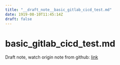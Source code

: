 ```yaml
---
title: "__draft_note__basic_gitlab_cicd_test.md"
date: 1919-08-10T11:45:14Z
draft: false
---
```


# basic_gitlab_cicd_test.md

Draft note, watch origin note from github: [link](https://github.com/tinghaolai/just-random-note/blob/master/cicd/gitlab/basic_gitlab_cicd_test.md)